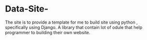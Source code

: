 # Data-Site-
The site is to provide a template for me to build site using python , specifically using Django. A library that contain lot of odule that help programmer to building their own website. 
